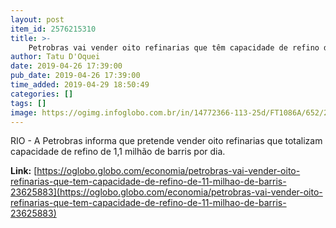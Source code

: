 ```yaml
---
layout: post
item_id: 2576215310
title: >-
    Petrobras vai vender oito refinarias que têm capacidade de refino de 1,1 milhão de barris
author: Tatu D'Oquei
date: 2019-04-26 17:39:00
pub_date: 2019-04-26 17:39:00
time_added: 2019-04-29 18:50:49
categories: []
tags: []
image: https://ogimg.infoglobo.com.br/in/14772366-113-25d/FT1086A/652/2014-766115321-2014-765910724-2014110550394.jpg_20141105.jpg_20141106.jpg
---
```


RIO - A Petrobras informa que pretende vender oito refinarias que totalizam capacidade de refino de 1,1 milhão de barris por dia.

**Link:** [https://oglobo.globo.com/economia/petrobras-vai-vender-oito-refinarias-que-tem-capacidade-de-refino-de-11-milhao-de-barris-23625883](https://oglobo.globo.com/economia/petrobras-vai-vender-oito-refinarias-que-tem-capacidade-de-refino-de-11-milhao-de-barris-23625883)

